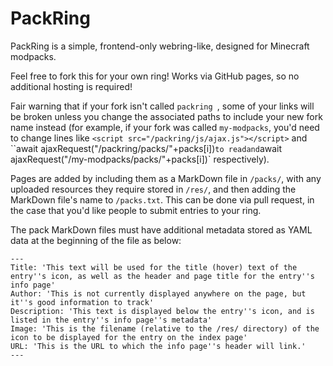 # PackRing
PackRing is a simple, frontend-only webring-like, designed for Minecraft modpacks.



Feel free to fork this for your own ring! Works via GitHub pages, so no additional hosting is required!

Fair warning that if your fork isn't called `packring `, some of your links will be broken unless you change the associated paths to include your new fork name instead (for example, if your fork was called `my-modpacks`, you'd need to change lines like `<script src="/packring/js/ajax.js"></script>` and ``await ajaxRequest("/packring/packs/"+packs[i])` to read `<script src="/my-modpacks/js/ajax.js"></script>` and `await ajaxRequest("/my-modpacks/packs/"+packs[i])` respectively).



Pages are added by including them as a MarkDown file in `/packs/`, with any uploaded resources they require stored in `/res/`, and then adding the MarkDown file's name to `/packs.txt`. This can be done via pull request, in the case that you'd like people to submit entries to your ring.

The pack MarkDown files must have additional metadata stored as YAML data at the beginning of the file as below:

```
---
Title: 'This text will be used for the title (hover) text of the entry''s icon, as well as the header and page title for the entry''s info page'
Author: 'This is not currently displayed anywhere on the page, but it''s good information to track'
Description: 'This text is displayed below the entry''s icon, and is listed in the entry''s info page''s metadata'
Image: 'This is the filename (relative to the /res/ directory) of the icon to be displayed for the entry on the index page'
URL: 'This is the URL to which the info page''s header will link.'
---
```

